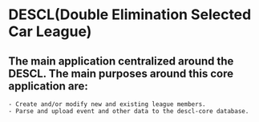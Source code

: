 # DESCL(Double Elimination Selected Car League)

## The main application centralized around the DESCL. The main purposes around this core application are:
    - Create and/or modify new and existing league members. 
    - Parse and upload event and other data to the descl-core database.